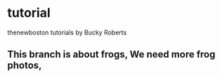 # tutorial
thenewboston tutorials by Bucky Roberts
## This branch is about frogs, We need more frog photos,
